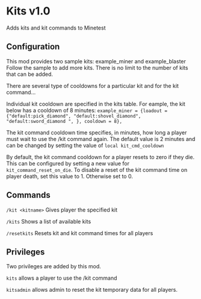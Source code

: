 Kits v1.0
==============
Adds kits and kit commands to Minetest


Configuration
-------------
This mod provides two sample kits: example_miner and example_blaster
Follow the sample to add more kits. There is no limit to the number of kits that can be added.

There are several type of cooldowns for a particular kit and for the kit command...

Individual kit cooldown are specified in the kits table. For eample, the kit below has a cooldown of 8 minutes: 
`example_miner = {loadout = {"default:pick_diamond", "default:shovel_diamond", "default:sword_diamond ", }, cooldown = 8},`

The kit command cooldown time specifies, in minutes, how long a player must wait to use the /kit command again. The default value is 2 minutes and can be changed by setting the value of `local kit_cmd_cooldown`

By default, the kit command cooldown for a player resets to zero if they die. This can be configured by setting a new value for `kit_command_reset_on_die`. To disable a reset of the kit command time on player death, set this value to 1. Otherwise set to 0.


Commands
--------
`/kit <kitname>`  Gives player the specified kit
  
`/kits`           Shows a list of available kits

`/resetkits`      Resets kit and kit command times for all players


Privileges
---------
Two privileges are added by this mod.

`kits` allows a player to use the /kit command

`kitsadmin` allows admin to reset the kit temporary data for all players.
